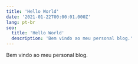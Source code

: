 ```yaml
---
title: 'Hello World'
date: '2021-01-22T00:00:01.000Z'
lang: pt-br
seo:
  title: 'Hello World'
  description: 'Bem vindo ao meu personal blog.'
---
```


Bem vindo ao meu personal blog.
